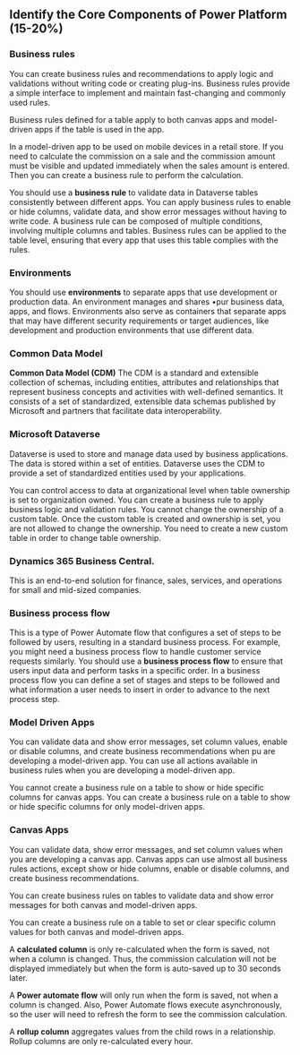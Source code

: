 ## Identify the Core Components of Power Platform (15-20%)

### Business rules
You can create business rules and recommendations to apply logic and validations without writing code or creating plug-ins. Business rules provide a simple interface to implement and maintain fast-changing and commonly used rules.

Business rules defined for a table apply to both canvas apps and model-driven apps if the table is used in the app.

In a model-driven app to be used on mobile devices in a retail store. If you need to calculate the commission on a sale and the commission amount must be visible and 
updated immediately when the sales amount is entered. Then you can create a business rule to perform the calculation. 

You should use a **business rule** to validate data in Dataverse tables consistently between different apps. You can apply business rules to enable or hide columns, validate data, and show error messages without having to write code. A business rule can be composed of multiple conditions, involving multiple columns and tables. Business rules can be applied to the table level, ensuring that every app that uses this table complies with the rules. 

### Environments

You should use **environments** to separate apps that use development or production data. An environment manages and shares •pur business data, apps, and flows. Environments also serve as containers that separate apps that may have different security requirements or target audiences, like development and production environments that use different data. 

### Common Data Model

**Common Data Model (CDM)** The CDM is a standard and extensible collection of schemas, including entities, attributes and relationships that represent business concepts and activities with well-defined semantics. It consists of a set of standardized, extensible data schemas published by Microsoft and partners that facilitate data interoperability.

### Microsoft Dataverse

Dataverse is used to store and manage data used by business applications. 
The data is stored within a set of entities. 
Dataverse uses the CDM to provide a set of standardized entities used by your applications. 

You can control access to data at organizational level when table ownership is set to organization owned. 
You can create a business rule to apply business logic and validation rules. 
You cannot change the ownership of a custom table. Once the custom table is created and ownership is set, you are not allowed to change the ownership. You need to create a new custom table in order to change table ownership. 


### Dynamics 365 Business Central. 

This is an end-to-end solution for finance, sales, services, and operations for small and mid-sized companies. 

### Business process flow 
This is a type of Power Automate flow that configures a set of steps to be followed by users, resulting in a standard business process. 
For example, you might need a business process flow to handle customer service requests similarly. 
You should use a **business process flow** to ensure that users input data and perform tasks in a specific order. 
In a business process flow you can define a set of stages and steps to be followed and what information a user needs to insert in order to advance to the next process step. 

### Model Driven Apps

You can validate data and show error messages, set column values, enable or disable columns, and create business recommendations when pu are developing a model-driven app. You can use all actions available in business rules when you are developing a model-driven app. 

You cannot create a business rule on a table to show or hide specific columns for canvas apps. You can create a business rule on a table to show or hide specific columns for only model-driven apps. 

### Canvas Apps

You can validate data, show error messages, and set column values when you are developing a canvas app. Canvas apps can use almost all business rules actions, except show or hide columns, enable or disable columns, and create business recommendations.

You can create business rules on tables to validate data and show error messages for both canvas and model-driven apps. 

You can create a business rule on a table to set or clear specific column values for both canvas and model-driven apps. 



A **calculated column** is only re-calculated when the form is saved, not when a column is changed. Thus, the commission calculation will not be displayed immediately but when 
the form is auto-saved up to 30 seconds later.

A **Power automate flow** will only run when the form is saved, not when a column is changed. Also, Power Automate flows execute asynchronously, so the user will need to refresh the form to see the commission calculation. 

A **rollup column** aggregates values from the child rows in a relationship. Rollup columns are only re-calculated every hour. 















